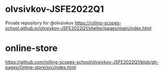 # olvsivkov-JSFE2022Q1
Private repository for @olvsivkov
https://rolling-scopes-school.github.io/olvsivkov-JSFE2022Q1/shelter/pages/main/index.html

# online-store
https://github.com/rolling-scopes-school/olvsivkov-JSFE2022Q1/blob/gh-pages/Online-store/src/index.html

